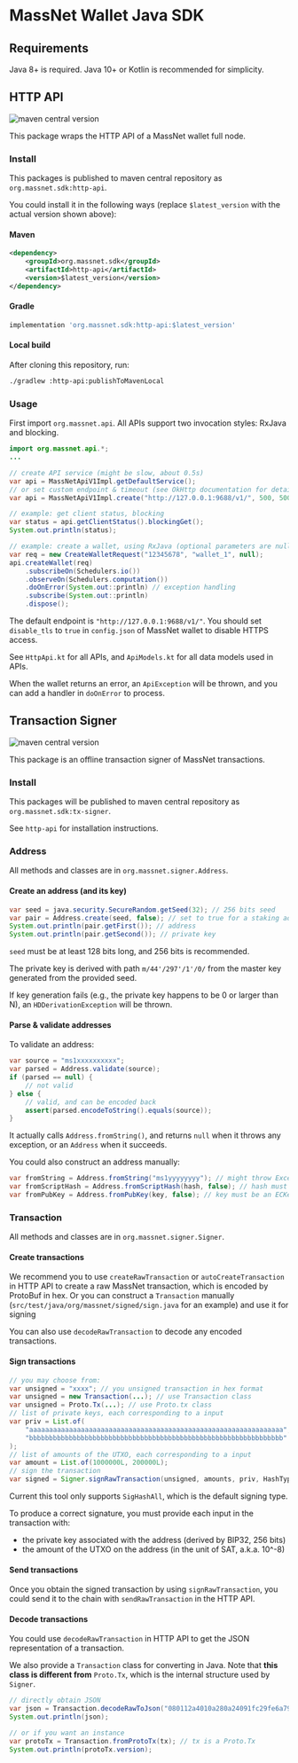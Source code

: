 # MassNet Wallet Java SDK

## Requirements

Java 8+ is required. Java 10+ or Kotlin is recommended for simplicity.

## HTTP API

![maven central version](https://img.shields.io/maven-central/v/org.massnet.sdk/http-api)

This package wraps the HTTP API of a MassNet wallet full node.

### Install

This packages is published to maven central repository as `org.massnet.sdk:http-api`.

You could install it in the following ways (replace `$latest_version` with the actual version shown above):

#### Maven

```xml
<dependency>
    <groupId>org.massnet.sdk</groupId>
    <artifactId>http-api</artifactId>
    <version>$latest_version</version>
</dependency>
```

#### Gradle

```groovy
implementation 'org.massnet.sdk:http-api:$latest_version'
```

#### Local build

After cloning this repository, run:

```bash
./gradlew :http-api:publishToMavenLocal
```

### Usage

First import `org.massnet.api`.
All APIs support two invocation styles: RxJava and blocking.

```java
import org.massnet.api.*;
...

// create API service (might be slow, about 0.5s)
var api = MassNetApiV1Impl.getDefaultService();
// or set custom endpoint & timeout (see OkHttp documentation for details)
var api = MassNetApiV1Impl.create("http://127.0.0.1:9688/v1/", 500, 500, 500, 3000);

// example: get client status, blocking
var status = api.getClientStatus().blockingGet();
System.out.println(status);

// example: create a wallet, using RxJava (optional parameters are nullable)
var req = new CreateWalletRequest("12345678", "wallet_1", null);
api.createWallet(req)
    .subscribeOn(Schedulers.io())
    .observeOn(Schedulers.computation())
    .doOnError(System.out::println) // exception handling
    .subscribe(System.out::println)
    .dispose();
```

The default endpoint is `"http://127.0.0.1:9688/v1/"`.
You should set `disable_tls` to `true` in `config.json` of MassNet wallet to disable HTTPS access.

See `HttpApi.kt` for all APIs, and `ApiModels.kt` for all data models used in APIs.

When the wallet returns an error, an `ApiException` will be thrown,
and you can add a handler in `doOnError` to process.

## Transaction Signer

![maven central version](https://img.shields.io/maven-central/v/org.massnet.sdk/tx-signer)

This package is an offline transaction signer of MassNet transactions.

### Install

This packages will be published to maven central repository as `org.massnet.sdk:tx-signer`.

See `http-api` for installation instructions.

### Address

All methods and classes are in `org.massnet.signer.Address`.

#### Create an address (and its key)

```java
var seed = java.security.SecureRandom.getSeed(32); // 256 bits seed
var pair = Address.create(seed, false); // set to true for a staking address
System.out.println(pair.getFirst()); // address
System.out.println(pair.getSecond()); // private key
```

`seed` must be at least 128 bits long, and 256 bits is recommended.

The private key is derived with path `m/44'/297'/1'/0/` from the master key generated from the provided seed.

If key generation fails (e.g., the private key happens to be 0 or larger than N), an `HDDerivationException` will be thrown.

#### Parse & validate addresses

To validate an address:

```java
var source = "ms1xxxxxxxxxx";
var parsed = Address.validate(source);
if (parsed == null) {
    // not valid
} else {
    // valid, and can be encoded back
    assert(parsed.encodeToString().equals(source));
}
```

It actually calls `Address.fromString()`, 
and returns `null` when it throws any exception, or an `Address` when it succeeds.

You could also construct an address manually:

```java
var fromString = Address.fromString("ms1yyyyyyyy"); // might throw Exception if not valid
var fromScriptHash = Address.fromScriptHash(hash, false); // hash must be 32 bytes long
var fromPubKey = Address.fromPubKey(key, false); // key must be an ECKey with a compressed public key (33 bytes)
```

### Transaction

All methods and classes are in `org.massnet.signer.Signer`.

#### Create transactions

We recommend you to use `createRawTransaction` or `autoCreateTransaction` in HTTP API to create a raw MassNet transaction, which is encoded by ProtoBuf in hex.
Or you can construct a `Transaction` manually (`src/test/java/org/massnet/signed/sign.java` for an example) and use it for signing

You can also use `decodeRawTransaction` to decode any encoded transactions.

#### Sign transactions

```java
// you may choose from:
var unsigned = "xxxx"; // you unsigned transaction in hex format
var unsigned = new Transaction(...); // use Transaction class
var unsigned = Proto.Tx(...); // use Proto.tx class
// list of private keys, each corresponding to a input
var priv = List.of(
    "aaaaaaaaaaaaaaaaaaaaaaaaaaaaaaaaaaaaaaaaaaaaaaaaaaaaaaaaaaaaaaaa",
    "bbbbbbbbbbbbbbbbbbbbbbbbbbbbbbbbbbbbbbbbbbbbbbbbbbbbbbbbbbbbbbbb"
);
// list of amounts of the UTXO, each corresponding to a input
var amount = List.of(1000000L, 200000L);
// sign the transaction
var signed = Signer.signRawTransaction(unsigned, amounts, priv, HashType.SigHashAll);
```

Current this tool only supports `SigHashAll`, which is the default signing type.

To produce a correct signature, you must provide each input in the transaction with:

* the private key associated with the address (derived by BIP32, 256 bits)
* the amount of the UTXO on the address (in the unit of SAT, a.k.a. 10^-8)

#### Send transactions

Once you obtain the signed transaction by using `signRawTransaction`,
you could send it to the chain with `sendRawTransaction` in the HTTP API.

#### Decode transactions

You could use `decodeRawTransaction` in HTTP API to get the JSON representation of a transaction.

We also provide a `Transaction` class for converting in Java.
Note that **this class is different from** `Proto.Tx`, which is the internal structure used by `Signer`.

```java
// directly obtain JSON
var json = Transaction.decodeRawToJson("080112a4010a280a24091fc29fe6a799515d11b457408abbafe...");
System.out.println(json);

// or if you want an instance
var protoTx = Transaction.fromProtoTx(tx); // tx is a Proto.Tx
System.out.println(protoTx.version);
```
